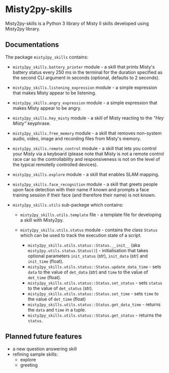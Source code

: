 # Misty2py-skills

Misty2py-skills is a Python 3 library of Misty II skills developed using Misty2py library.

## Documentations

The package `misty2py_skills` contains:

- `misty2py_skills.battery_printer` module - a skill that prints Misty's battery status every 250 ms in the terminal for the duration specified as the second CLI argument in seconds (optional, defaults to 2 seconds).
- `misty2py_skills.listening_expression` module - a simple expression that makes Misty appear to be listening.
- `misty2py_skills.angry_expression` module - a simple expression that makes Misty appear to be angry.
- `misty2py_skills.hey_misty` module - a skill of Misty reacting to the *"Hey Misty"* keyphrase.
- `misty2py_skills.free_memory` module - a skill that removes non-system audio, video, image and recording files from Misty's memory.
- `misty2py_skills.remote_control` module - a skill that lets you control your Misty via a keyboard (please note that Misty is not a remote control race car so the controllability and responsiveness is not on the level of the typical remotelly controlled devices).
- `misty2py_skills.explore` module - a skill that enables SLAM mapping.
- `misty2py_skills.face_recognition` module - a skill that greets people upon face detection with their name if known and prompts a face training session if their face (and therefore their name) is not known.
- `misty2py_skills.utils` sub-packege which contains:

  - `misty2py_skills.utils.template` file - a template file for developing a skill with Misty2py.
  - `misty2py_skills.utils.status` module - contains the class `Status` which can be used to track the execution state of a script.

    - `misty2py_skills.utils.status::Status.__init__` (aka `misty2py.utils.status.Status()`) - initialisation that takes optional parameters `init_status` (str), `init_data` (str) and `init_time` (float).
    - `misty2py_skills.utils.status::Status.update_data_time` - sets `data` to the value of `det_data` (str) and `time` to the value of `det_time` (float).
    - `misty2py_skills.utils.status::Status.set_status` - sets `status` to the value of `det_status` (str). 
    - `misty2py_skills.utils.status::Status.set_time` - sets `time` to the value of `det_time` (float)
    - `misty2py_skills.utils.status::Status.get_data_time` - returns the `data` and `time` in a tuple.
    - `misty2py_skills.utils.status::Status.get_status` - returns the `status`.

## Planned future features

- a new question answering skill
- refining sample skills:
  - explore
  - greeting
